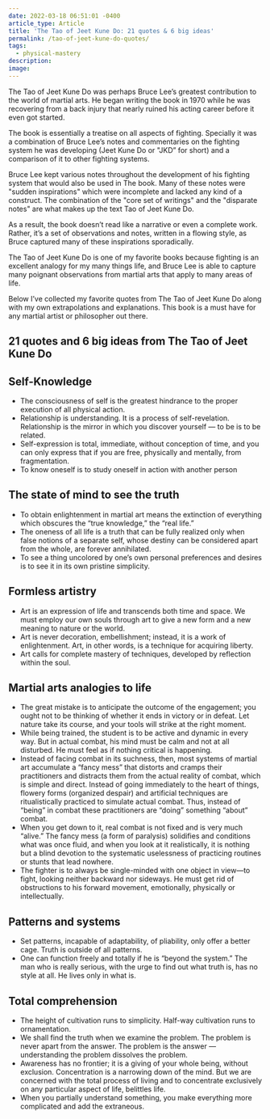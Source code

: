 ```yaml
---
date: 2022-03-18 06:51:01 -0400
article_type: Article
title: 'The Tao of Jeet Kune Do: 21 quotes & 6 big ideas'
permalink: /tao-of-jeet-kune-do-quotes/
tags:
  - physical-mastery
description:
image:
---
```

The Tao of Jeet Kune Do was perhaps Bruce Lee’s greatest contribution to the world of martial arts. He began writing the book in 1970 while he was recovering from a back injury that nearly ruined his acting career before it even got started.

The book is essentially a treatise on all aspects of fighting. Specially it was a combination of Bruce Lee’s notes and commentaries on the fighting system he was developing (Jeet Kune Do or "JKD” for short) and a comparison of it to other fighting systems.

Bruce Lee kept various notes throughout the development of his fighting system that would also be used in The book. Many of these notes were "sudden inspirations" which were incomplete and lacked any kind of a construct. The combination of the "core set of writings" and the "disparate notes" are what makes up the text Tao of Jeet Kune Do.

As a result, the book doesn’t read like a narrative or even a complete work. Rather, it’s a set of observations and notes, written in a flowing style, as Bruce captured many of these inspirations sporadically.

The Tao of Jeet Kune Do is one of my favorite books because fighting is an excellent analogy for my many things life, and Bruce Lee is able to capture many poignant observations from martial arts that apply to many areas of life.

Below I’ve collected my favorite quotes from The Tao of Jeet Kune Do along with my own extrapolations and explanations. This book is a must have for any martial artist or philosopher out there.

## 21 quotes and 6 big ideas from The Tao of Jeet Kune Do

## **Self-Knowledge**

* The consciousness of self is the greatest hindrance to the proper execution of all physical action.
* Relationship is understanding. It is a process of self-revelation. Relationship is the mirror in which you discover yourself — to be is to be related.
* Self-expression is total, immediate, without conception of time, and you can only express that if you are free, physically and mentally, from fragmentation.
* To know oneself is to study oneself in action with another person

## **The state of mind to see the truth**

* To obtain enlightenment in martial art means the extinction of everything which obscures the “true knowledge,” the “real life.”
* The oneness of all life is a truth that can be fully realized only when false notions of a separate self, whose destiny can be considered apart from the whole, are forever annihilated.
* To see a thing uncolored by one’s own personal preferences and desires is to see it in its own pristine simplicity.

## **Formless artistry**

* Art is an expression of life and transcends both time and space. We must employ our own souls through art to give a new form and a new meaning to nature or the world.
* Art is never decoration, embellishment; instead, it is a work of enlightenment. Art, in other words, is a technique for acquiring liberty.
* Art calls for complete mastery of techniques, developed by reflection within the soul.

## **Martial arts analogies to life**

* The great mistake is to anticipate the outcome of the engagement; you ought not to be thinking of whether it ends in victory or in defeat. Let nature take its course, and your tools will strike at the right moment.
* While being trained, the student is to be active and dynamic in every way. But in actual combat, his mind must be calm and not at all disturbed. He must feel as if nothing critical is happening.&nbsp;
* Instead of facing combat in its suchness, then, most systems of martial art accumulate a “fancy mess” that distorts and cramps their practitioners and distracts them from the actual reality of combat, which is simple and direct. Instead of going immediately to the heart of things, flowery forms (organized despair) and artificial techniques are ritualistically practiced to simulate actual combat. Thus, instead of “being” in combat these practitioners are “doing” something “about” combat.
* When you get down to it, real combat is not fixed and is very much “alive.” The fancy mess (a form of paralysis) solidifies and conditions what was once fluid, and when you look at it realistically, it is nothing but a blind devotion to the systematic uselessness of practicing routines or stunts that lead nowhere.
* The fighter is to always be single-minded with one object in view—to fight, looking neither backward nor sideways. He must get rid of obstructions to his forward movement, emotionally, physically or intellectually.

## **Patterns and systems**

* Set patterns, incapable of adaptability, of pliability, only offer a better cage. Truth is outside of all patterns.
* One can function freely and totally if he is “beyond the system.” The man who is really serious, with the urge to find out what truth is, has no style at all. He lives only in what is.

## **Total comprehension**

* The height of cultivation runs to simplicity. Half-way cultivation runs to ornamentation.
* We shall find the truth when we examine the problem. The problem is never apart from the answer. The problem is the answer — understanding the problem dissolves the problem.
* Awareness has no frontier; it is a giving of your whole being, without exclusion. Concentration is a narrowing down of the mind. But we are concerned with the total process of living and to concentrate exclusively on any particular aspect of life, belittles life.
* When you partially understand something, you make everything more complicated and add the extraneous.

&nbsp;
